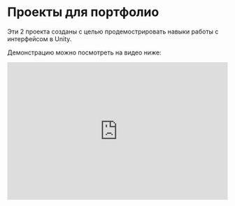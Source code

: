 # Проекты для портфолио

Эти 2 проекта созданы с целью продемострировать навыки работы с интерфейсом в Unity.
 
Демонстрацию можно посмотреть на видео ниже:
<div style="padding:62.5% 0 0 0;position:relative;"><iframe src="https://player.vimeo.com/video/838355233?badge=0&amp;autopause=0&amp;player_id=0&amp;app_id=58479" frameborder="0" allow="autoplay; fullscreen; picture-in-picture" allowfullscreen style="position:absolute;top:0;left:0;width:100%;height:100%;" title="Demo"></iframe></div><script src="https://player.vimeo.com/api/player.js"></script>
